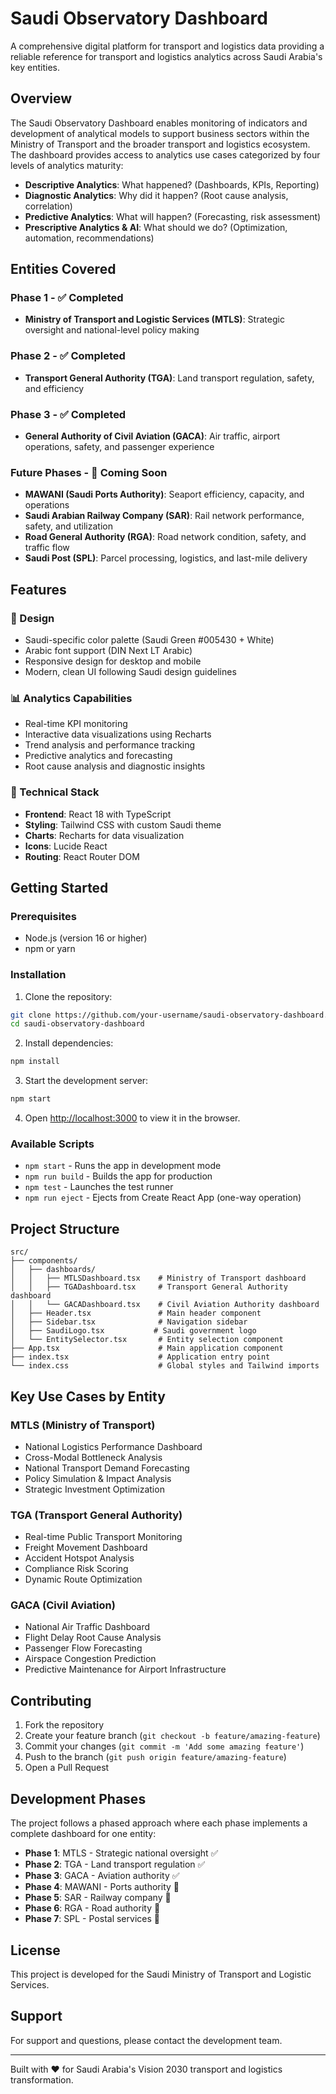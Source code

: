 # Saudi Observatory Dashboard

A comprehensive digital platform for transport and logistics data providing a reliable reference for transport and logistics analytics across Saudi Arabia's key entities.

## Overview

The Saudi Observatory Dashboard enables monitoring of indicators and development of analytical models to support business sectors within the Ministry of Transport and the broader transport and logistics ecosystem. The dashboard provides access to analytics use cases categorized by four levels of analytics maturity:

- **Descriptive Analytics**: What happened? (Dashboards, KPIs, Reporting)
- **Diagnostic Analytics**: Why did it happen? (Root cause analysis, correlation)
- **Predictive Analytics**: What will happen? (Forecasting, risk assessment)
- **Prescriptive Analytics & AI**: What should we do? (Optimization, automation, recommendations)

## Entities Covered

### Phase 1 - ✅ Completed
- **Ministry of Transport and Logistic Services (MTLS)**: Strategic oversight and national-level policy making

### Phase 2 - ✅ Completed  
- **Transport General Authority (TGA)**: Land transport regulation, safety, and efficiency

### Phase 3 - ✅ Completed
- **General Authority of Civil Aviation (GACA)**: Air traffic, airport operations, safety, and passenger experience

### Future Phases - 🚧 Coming Soon
- **MAWANI (Saudi Ports Authority)**: Seaport efficiency, capacity, and operations
- **Saudi Arabian Railway Company (SAR)**: Rail network performance, safety, and utilization
- **Road General Authority (RGA)**: Road network condition, safety, and traffic flow
- **Saudi Post (SPL)**: Parcel processing, logistics, and last-mile delivery

## Features

### 🎨 Design
- Saudi-specific color palette (Saudi Green #005430 + White)
- Arabic font support (DIN Next LT Arabic)
- Responsive design for desktop and mobile
- Modern, clean UI following Saudi design guidelines

### 📊 Analytics Capabilities
- Real-time KPI monitoring
- Interactive data visualizations using Recharts
- Trend analysis and performance tracking
- Predictive analytics and forecasting
- Root cause analysis and diagnostic insights

### 🔧 Technical Stack
- **Frontend**: React 18 with TypeScript
- **Styling**: Tailwind CSS with custom Saudi theme
- **Charts**: Recharts for data visualization
- **Icons**: Lucide React
- **Routing**: React Router DOM

## Getting Started

### Prerequisites
- Node.js (version 16 or higher)
- npm or yarn

### Installation

1. Clone the repository:
```bash
git clone https://github.com/your-username/saudi-observatory-dashboard.git
cd saudi-observatory-dashboard
```

2. Install dependencies:
```bash
npm install
```

3. Start the development server:
```bash
npm start
```

4. Open [http://localhost:3000](http://localhost:3000) to view it in the browser.

### Available Scripts

- `npm start` - Runs the app in development mode
- `npm run build` - Builds the app for production
- `npm test` - Launches the test runner
- `npm run eject` - Ejects from Create React App (one-way operation)

## Project Structure

```
src/
├── components/
│   ├── dashboards/
│   │   ├── MTLSDashboard.tsx    # Ministry of Transport dashboard
│   │   ├── TGADashboard.tsx     # Transport General Authority dashboard
│   │   └── GACADashboard.tsx    # Civil Aviation Authority dashboard
│   ├── Header.tsx               # Main header component
│   ├── Sidebar.tsx              # Navigation sidebar
│   ├── SaudiLogo.tsx           # Saudi government logo
│   └── EntitySelector.tsx       # Entity selection component
├── App.tsx                      # Main application component
├── index.tsx                    # Application entry point
└── index.css                    # Global styles and Tailwind imports
```

## Key Use Cases by Entity

### MTLS (Ministry of Transport)
- National Logistics Performance Dashboard
- Cross-Modal Bottleneck Analysis  
- National Transport Demand Forecasting
- Policy Simulation & Impact Analysis
- Strategic Investment Optimization

### TGA (Transport General Authority)
- Real-time Public Transport Monitoring
- Freight Movement Dashboard
- Accident Hotspot Analysis
- Compliance Risk Scoring
- Dynamic Route Optimization

### GACA (Civil Aviation)
- National Air Traffic Dashboard
- Flight Delay Root Cause Analysis
- Passenger Flow Forecasting
- Airspace Congestion Prediction
- Predictive Maintenance for Airport Infrastructure

## Contributing

1. Fork the repository
2. Create your feature branch (`git checkout -b feature/amazing-feature`)
3. Commit your changes (`git commit -m 'Add some amazing feature'`)
4. Push to the branch (`git push origin feature/amazing-feature`)
5. Open a Pull Request

## Development Phases

The project follows a phased approach where each phase implements a complete dashboard for one entity:

- **Phase 1**: MTLS - Strategic national oversight ✅
- **Phase 2**: TGA - Land transport regulation ✅  
- **Phase 3**: GACA - Aviation authority ✅
- **Phase 4**: MAWANI - Ports authority 🚧
- **Phase 5**: SAR - Railway company 🚧
- **Phase 6**: RGA - Road authority 🚧
- **Phase 7**: SPL - Postal services 🚧

## License

This project is developed for the Saudi Ministry of Transport and Logistic Services.

## Support

For support and questions, please contact the development team.

---

Built with ❤️ for Saudi Arabia's Vision 2030 transport and logistics transformation. 